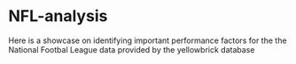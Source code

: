 # NFL-analysis
Here is a showcase on identifying important performance factors for the the National Footbal League data provided by the yellowbrick database
